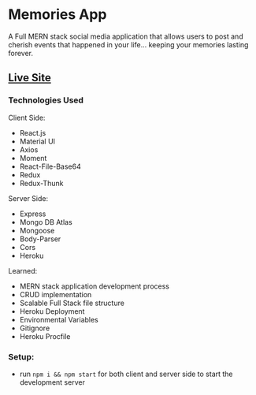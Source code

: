 # Memories App 

A Full MERN stack social media application that allows users to post and cherish events that happened in your life... keeping your memories lasting forever. 

## [Live Site](https://memories-app-tk.netlify.app/)

### Technologies Used
Client Side: 
+ React.js 
+ Material UI 
+ Axios 
+ Moment
+ React-File-Base64 
+ Redux
+ Redux-Thunk

Server Side: 
+ Express
+ Mongo DB Atlas 
+ Mongoose 
+ Body-Parser 
+ Cors 
+ Heroku 

Learned: 
+ MERN stack application development process
+ CRUD implementation 
+ Scalable Full Stack file structure 
+ Heroku Deployment  
+ Environmental Variables 
+ Gitignore 
+ Heroku Procfile 

### Setup:
- run ```npm i && npm start``` for both client and server side to start the development server

